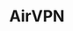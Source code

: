 ---
title: AirVPN
description: Buy a VPN with Bitcoin.
homepage: https://airvpn.org/
altFor: ['cyberghost-vpn', 'expressvpn', 'frootvpn', 'private-internet-access']
---